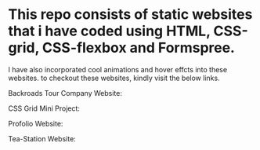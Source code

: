 # This repo consists of static websites that i have coded using HTML, CSS-grid, CSS-flexbox and Formspree. 
I have also incorporated cool animations and hover effcts into these websites.
to checkout these websites, kindly visit the below links.  

Backroads Tour Company Website:   

CSS Grid Mini Project:   

Profolio Website:   

Tea-Station Website:   
